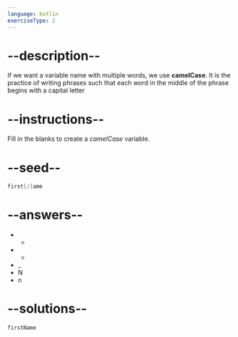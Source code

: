 ```yaml
---
language: kotlin
exerciseType: 2
---
```


# --description--

If we want a variable name with multiple words, we use **camelCase**.
It is the practice of writing phrases such that each word in the middle of the phrase begins with a capital letter

# --instructions--

Fill in the blanks to create a *camelCase* variable.

# --seed--

```kotlin
first[/]ame
```

# --answers--

- +
- -
- _
- N
- n

# --solutions--

```kotlin
firstName
```
